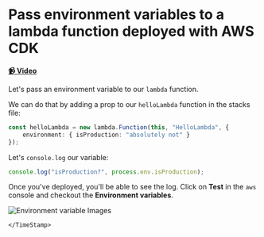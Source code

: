 # Pass environment variables to a lambda function deployed with AWS CDK

**[📹 Video](https://egghead.io/lessons/aws-pass-environment-variables-to-a-lambda-function-deployed-with-aws-cdk)**

<TimeStamp start="0:07" end="0:30">


Let's pass an environment variable to our `lambda` function.

We can do that by adding a prop to our `helloLambda` function in the stacks file:

```ts
const helloLambda = new lambda.Function(this, "HelloLambda", {
    environment: { isProduction: "absolutely not" }
});
```
</TimeStamp>

<TimeStamp start="0:33" end="0:43">

Let's `console.log` our variable:
```ts
console.log("isProduction?", process.env.isProduction);
```
</TimeStamp>

<TimeStamp start="0:52" end="1:05">

Once you've deployed, you'll be able to see the log. Click on **Test** in the `aws` console and checkout the **Environment variables**.

![Environment variable Images](https://res.cloudinary.com/dg3gyk0gu/image/upload/v1591637696/transcript-images/09-pass-environment-variables-to-a-lambda-function-deployed-with-aws-cdk-env-image.png)

    </TimeStamp>

